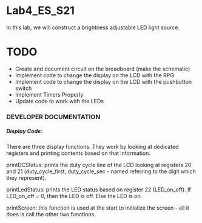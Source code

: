 # Lab4_ES_S21
In this lab, we will construct a brightness adjustable LED light source. 

# TODO
- Create and document circuit on the breadboard (make the schematic)
- Implement code to change the display on the LCD with the RPG
- Implement code to change the display on the LCD with the pushbutton switch
- Implement Timers Properly
- Update code to work with the LEDs

### DEVELOPER DOCUMENTATION
##### Display Code:
There are three display functions. They work by looking at dedicated registers and printing contents based on that information.

printDCStatus: prints the duty cycle line of the LCD looking at registers 20 and 21 (duty_cycle_first, duty_cycle_sec - named referring to the digit which they represent). 

printLedStatus: prints the LED status based on register 22 (LED_on_off). If LED_on_off = 0, then the LED is off.  Else the LED is on.

printScreen: this function is used at the start to initialize the screen - all it does is call the other two functions.

